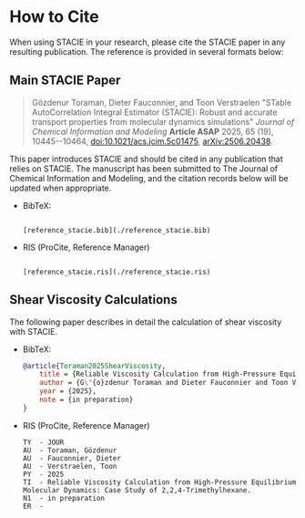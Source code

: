 <!-- markdownlint-disable line-length -->

# How to Cite

When using STACIE in your research, please cite the STACIE paper in any resulting publication.
The reference is provided in several formats below:

## Main STACIE Paper

> Gözdenur Toraman, Dieter Fauconnier, and Toon Verstraelen
> "STable AutoCorrelation Integral Estimator (STACIE):
> Robust and accurate transport properties from molecular dynamics simulations"
> *Journal of Chemical Information and Modeling* **Article ASAP** 2025, 65 (19), 10445--10464,
> [doi:10.1021/acs.jcim.5c01475](https://doi.org/10.1021/acs.jcim.5c01475),
> [arXiv:2506.20438](https://arxiv.org/abs/2506.20438).

This paper introduces STACIE and should be cited in any publication that relies on STACIE.
The manuscript has been submitted to The Journal of Chemical Information and Modeling,
and the citation records below will be updated when appropriate.

- BibTeX:

    ```{literalinclude} reference_stacie.bib
    ```

    ```{only} html
    [reference_stacie.bib](./reference_stacie.bib)
    ```

- RIS (ProCite, Reference Manager)

    ```{literalinclude} reference_stacie.ris
    ```

    ```{only} html
    [reference_stacie.ris](./reference_stacie.ris)
    ```

## Shear Viscosity Calculations

The following paper describes in detail the calculation of shear viscosity with STACIE.

- BibTeX:

    ```bibtex
    @article{Toraman2025ShearViscosity,
        title = {Reliable Viscosity Calculation from High-Pressure Equilibrium Molecular Dynamics: Case Study of 2,2,4-Trimethylhexane.},
        author = {G\"{o}zdenur Toraman and Dieter Fauconnier and Toon Verstraelen},
        year = {2025},
        note = {in preparation}
    }
    ```

- RIS (ProCite, Reference Manager)

    ```text
    TY  - JOUR
    AU  - Toraman, Gözdenur
    AU  - Fauconnier, Dieter
    AU  - Verstraelen, Toon
    PY  - 2025
    TI  - Reliable Viscosity Calculation from High-Pressure Equilibrium Molecular Dynamics: Case Study of 2,2,4-Trimethylhexane.
    N1  - in preparation
    ER  -
    ```
